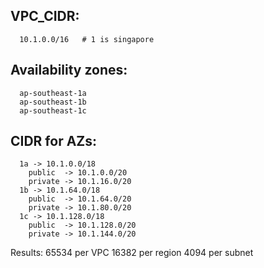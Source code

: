 ## VPC_CIDR: 
```
  10.1.0.0/16   # 1 is singapore
```

## Availability zones: 
```
  ap-southeast-1a
  ap-southeast-1b
  ap-southeast-1c 
```

## CIDR for AZs:
```
  1a -> 10.1.0.0/18
    public  -> 10.1.0.0/20
    private -> 10.1.16.0/20
  1b -> 10.1.64.0/18 
    public  -> 10.1.64.0/20
    private -> 10.1.80.0/20
  1c -> 10.1.128.0/18 
    public  -> 10.1.128.0/20
    private -> 10.1.144.0/20
```

Results:
65534 per VPC
16382 per region
4094 per subnet